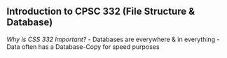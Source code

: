 ## Introduction to CPSC 332 (File Structure & Database) ##

*Why is CSS 332 Important?*
    - Databases are everywhere & in everything
    - Data often has a Database-Copy for speed purposes

